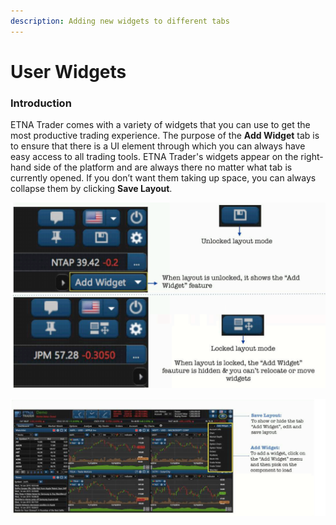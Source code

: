 ```yaml
---
description: Adding new widgets to different tabs
---
```


# User Widgets

### Introduction

ETNA Trader comes with a variety of widgets that you can use to get the most productive trading experience. The purpose of the **Add Widget** tab is to ensure that there is a UI element through which you can always have easy access to all trading tools. ETNA Trader's widgets appear on the right-hand side of the platform and are always there no matter what tab is currently opened. If you don’t want them taking up space, you can always collapse them by clicking **Save Layout**.

![](../../../.gitbook/assets/screenshot-2019-04-24-at-15.58.07.png)

![](../../../.gitbook/assets/screenshot-2019-04-24-at-16.05.04.png)




